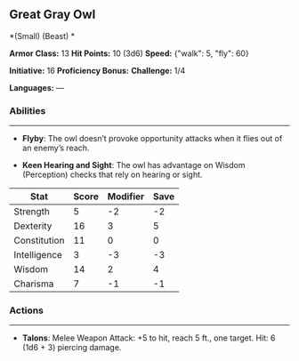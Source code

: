 ## Great Gray Owl
*(Small) (Beast) *

**Armor Class:** 13
**Hit Points:** 10 (3d6)
**Speed:** {"walk": 5, "fly": 60}

**Initiative:** 16
**Proficiency Bonus:**
**Challenge:** 1/4

**Languages:** —

### Abilities
 --- 
- **Flyby**: The owl doesn’t provoke opportunity attacks when it flies out of an enemy’s reach.

- **Keen Hearing and Sight**: The owl has advantage on Wisdom (Perception) checks that rely on hearing or sight.



| Stat | Score | Modifier | Save |
| ---- | ---- | ---- | ---- |
| Strength | 5 | -2 | -2 |
| Dexterity | 16 | 3 | 5 |
| Constitution | 11 | 0 | 0 |
| Intelligence | 3 | -3 | -3 |
| Wisdom | 14 | 2 | 4 |
| Charisma | 7 | -1 | -1 |

### Actions
 --- 
- **Talons**: Melee Weapon Attack: +5 to hit, reach 5 ft., one target. Hit: 6 (1d6 + 3) piercing damage.

